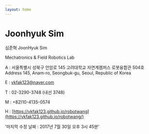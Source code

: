 ```yaml
---
layout: home
---
```


# Joonhyuk Sim

심준혁
JoonHyuk Sim

Mechatronics & Field Robotics Lab

A : 서울특별시 성북구 안암로 145 고려대학교 자연계캠퍼스 로봇융합관 504호 
Address 145, Anam-ro, Seongbuk-gu, Seoul, Republic of Korea

E : vkfak123@naver.com

T : 02-3290-3748 (내선 3748)

M : +82)10-4135-0574

H : [https://vkfak123.github.io/robotwang](https://vkfak123.github.io/robotwang/)


'마지막 수정 날짜 : 2017년 7월 30일 오후 3시 45분'